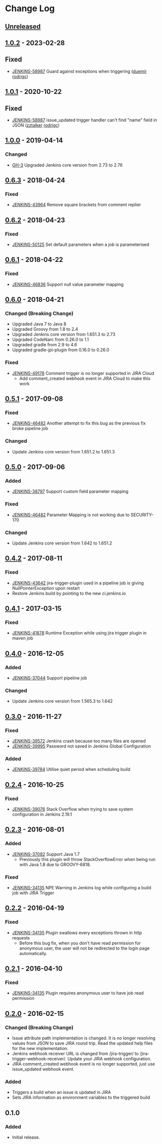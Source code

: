 # Change Log

## [Unreleased]

## [1.0.2] - 2023-02-28

## Fixed

- [JENKINS-58987](https://issues.jenkins.io/browse/JENKINS-66646) Guard against exceptions when triggering ([duemir](https://github.com/zztalker) [rodrigc](https://github.com/duemir))

## [1.0.1] - 2020-10-22

## Fixed

- [JENKINS-58987](https://issues.jenkins-ci.org/browse/JENKINS-58987) issue_updated trigger handler can't find "name" field in JSON ([zztalker](https://github.com/zztalker) [rodrigc](https://github.com/rodrigc))

## [1.0.0] - 2019-04-14

### Changed

- [GH-3](https://github.com/jenkinsci/jira-trigger-plugin/pull/3) Upgraded Jenkins core version from 2.73 to 2.76

## [0.6.3] - 2018-04-24

### Fixed

- [JENKINS-43964](https://issues.jenkins-ci.org/browse/JENKINS-43964) Remove square brackets from comment replier

## [0.6.2] - 2018-04-23

### Fixed

- [JENKINS-50125](https://issues.jenkins-ci.org/browse/JENKINS-50125) Set default parameters when a job is parameterised

## [0.6.1] - 2018-04-22

### Fixed

- [JENKINS-46836](https://issues.jenkins-ci.org/browse/JENKINS-46836) Support null value parameter mapping

## [0.6.0] - 2018-04-21

### Changed (Breaking Change)

- Upgraded Java 7 to Java 8
- Upgraded Groovy from 1.8 to 2.4
- Upgraded Jenkins core version from 1.651.3 to 2.73
- Upgraded CodeNarc from 0.26.0 to 1.1
- Upgraded gradle from 2.9 to 4.6
- Upgraded gradle-jpi-plugin from 0.16.0 to 0.26.0

### Fixed

- [JENKINS-49178](https://issues.jenkins-ci.org/browse/JENKINS-49178) Comment trigger is no longer supported in JIRA Cloud
  - Add comment_created webhook event in JIRA Cloud to make this work

## [0.5.1] - 2017-09-08

### Fixed

- [JENKINS-46482](https://issues.jenkins-ci.org/browse/JENKINS-46482) Another attempt to fix this bug as the previous fix broke pipeline job

### Changed

- Update Jenkins core version from 1.651.2 to 1.651.3

## [0.5.0] - 2017-09-06

### Added

- [JENKINS-38797](https://issues.jenkins-ci.org/browse/JENKINS-38797) Support custom field parameter mapping

### Fixed

- [JENKINS-46482](https://issues.jenkins-ci.org/browse/JENKINS-46482) Parameter Mapping is not working due to SECURITY-170

### Changed

- Update Jenkins core version from 1.642 to 1.651.2

## [0.4.2] - 2017-08-11

### Fixed

- [JENKINS-43642](https://issues.jenkins-ci.org/browse/JENKINS-43642) jira-trigger-plugin used in a pipeline job is giving NullPointerException upon restart
- Restore Jenkins build by pointing to the new ci.jenkins.io

## [0.4.1] - 2017-03-15

### Fixed

- [JENKINS-41878](https://issues.jenkins-ci.org/browse/JENKINS-41878) Runtime Exception while using jira trigger plugin in maven job

## [0.4.0] - 2016-12-05

### Added

- [JENKINS-37044](https://issues.jenkins-ci.org/browse/JENKINS-37044) Support pipeline job

### Changed

- Update Jenkins core version from 1.565.3 to 1.642

## [0.3.0] - 2016-11-27

### Fixed

- [JENKINS-39572](https://issues.jenkins-ci.org/browse/JENKINS-39572) Jenkins crash because too many files are opened
- [JENKINS-39995](https://issues.jenkins-ci.org/browse/JENKINS-39995) Password not saved in Jenkins Global Configuration

### Added

- [JENKINS-39784](https://issues.jenkins-ci.org/browse/JENKINS-39784) Utilise quiet period when scheduling build

## [0.2.4] - 2016-10-25

### Fixed

- [JENKINS-39076](https://issues.jenkins-ci.org/browse/JENKINS-39076) Stack Overflow when trying to save system configuration in Jenkins 2.19.1

## [0.2.3] - 2016-08-01

### Added

- [JENKINS-37082](https://issues.jenkins-ci.org/browse/JENKINS-37082) Support Java 1.7
  - Previously this plugin will throw StackOverflowError when being run with Java 1.8 due to GROOVY-6818.

### Fixed

- [JENKINS-34135](https://issues.jenkins-ci.org/browse/JENKINS-34135) NPE Warning in Jenkins log while configuring a build job with JIRA Trigger

## [0.2.2] - 2016-04-19

### Fixed

- [JENKINS-34135](https://issues.jenkins-ci.org/browse/JENKINS-34135) Plugin swallows every exceptions thrown in http requests
  - Before this bug fix, when you don't have read permission for anonymous user, the user will not be redirected to the login page automatically.

## [0.2.1] - 2016-04-10

### Fixed

- [JENKINS-34135](https://issues.jenkins-ci.org/browse/JENKINS-34135) Plugin requires anonymous user to have job read permission

## [0.2.0] - 2016-02-15

### Changed (Breaking Change)

- Issue attribute path implementation is changed. It is no longer resolving values from JSON to save JIRA round trip. Read the updated help files for the new implementation.
- Jenkins webhook receiver URL is changed from /jira-trigger/ to /jira-trigger-webhook-receiver/. Update your JIRA webhook configuration.
- JIRA comment_created webhook event is no longer supported, just use issue_updated webhook event.

### Added

- Triggers a build when an issue is updated in JIRA
- Sets JIRA information as environment variables to the triggered build

## 0.1.0

### Added

- Initial release.

[unreleased]: https://github.com/jenkinsci/jira-trigger-plugin/compare/v1.0.2...HEAD
[1.0.2]: https://github.com/jenkinsci/jira-trigger-plugin/compare/v1.0.1...v1.0.2
[1.0.1]: https://github.com/jenkinsci/jira-trigger-plugin/compare/v1.0.0...v1.0.1
[1.0.0]: https://github.com/jenkinsci/jira-trigger-plugin/compare/v0.6.3...v1.0.0
[0.6.3]: https://github.com/jenkinsci/jira-trigger-plugin/compare/v0.6.2...v0.6.3
[0.6.2]: https://github.com/jenkinsci/jira-trigger-plugin/compare/v0.6.1...v0.6.2
[0.6.1]: https://github.com/jenkinsci/jira-trigger-plugin/compare/v0.6.0...v0.6.1
[0.6.0]: https://github.com/jenkinsci/jira-trigger-plugin/compare/v0.5.1...v0.6.0
[0.5.1]: https://github.com/jenkinsci/jira-trigger-plugin/compare/v0.5.0...v0.5.1
[0.5.0]: https://github.com/jenkinsci/jira-trigger-plugin/compare/v0.4.2...v0.5.0
[0.4.2]: https://github.com/jenkinsci/jira-trigger-plugin/compare/v0.4.1...v0.4.2
[0.4.1]: https://github.com/jenkinsci/jira-trigger-plugin/compare/v0.4.0...v0.4.1
[0.4.0]: https://github.com/jenkinsci/jira-trigger-plugin/compare/v0.3.0...v0.4.0
[0.3.0]: https://github.com/jenkinsci/jira-trigger-plugin/compare/v0.2.4...v0.3.0
[0.2.4]: https://github.com/jenkinsci/jira-trigger-plugin/compare/v0.2.3...v0.2.4
[0.2.3]: https://github.com/jenkinsci/jira-trigger-plugin/compare/v0.2.2...v0.2.3
[0.2.2]: https://github.com/jenkinsci/jira-trigger-plugin/compare/v0.2.1...v0.2.2
[0.2.1]: https://github.com/jenkinsci/jira-trigger-plugin/compare/v0.2.0...v0.2.1
[0.2.0]: https://github.com/jenkinsci/jira-trigger-plugin/compare/v0.1.0...v0.2.0
